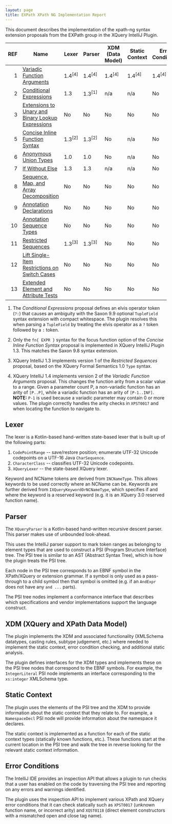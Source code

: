 ```yaml
---
layout: page
title: EXPath XPath NG Implementation Report
---
```


This document describes the implementation of the xpath-ng syntax extension
proposals from the EXPath group in the XQuery IntelliJ Plugin.

| REF | Name                                                                                           | Lexer               | Parser              | XDM (Data Model)    | Static Context      | Error Conditions    |
|----:|------------------------------------------------------------------------------------------------|---------------------|---------------------|---------------------|---------------------|---------------------|
|   1 | [Variadic Function Arguments](https://github.com/expath/xpath-ng/pull/1)                       | 1.4<sup>\[4\]</sup> | 1.4<sup>\[4\]</sup> | 1.4<sup>\[4\]</sup> | 1.4<sup>\[4\]</sup> | 1.4<sup>\[4\]</sup> |
|   2 | [Conditional Expressions](https://github.com/expath/xpath-ng/pull/2)                           | 1.3                 | 1.3<sup>\[1\]</sup> | n/a                 | n/a                 | No                  |
|   3 | [Extensions to Unary and Binary Lookup Expressions](https://github.com/expath/xpath-ng/pull/3) | No                  | No                  | No                  | No                  | No                  |
|   5 | [Concise Inline Function Syntax](https://github.com/expath/xpath-ng/pull/5)                    | 1.3<sup>\[2\]</sup> | 1.3<sup>\[2\]</sup> | No                  | n/a                 | No                  |
|   6 | [Anonymous Union Types](https://github.com/expath/xpath-ng/pull/6)                             | 1.0                 | 1.0                 | No                  | n/a                 | No                  |
|   7 | [If Without Else](https://github.com/expath/xpath-ng/pull/7)                                   | 1.3                 | 1.3                 | n/a                 | n/a                 | No                  |
|   8 | [Sequence, Map, and Array Decomposition](https://github.com/expath/xpath-ng/pull/8)            | No                  | No                  | No                  | No                  | No                  |
|   9 | [Annotation Declarations](https://github.com/expath/xpath-ng/pull/9)                           | No                  | No                  | No                  | No                  | No                  |
|  10 | [Annotation Sequence Types](https://github.com/expath/xpath-ng/pull/10)                        | No                  | No                  | No                  | No                  | No                  |
|  11 | [Restricted Sequences](https://github.com/expath/xpath-ng/pull/11)                             | 1.3<sup>\[3\]</sup> | 1.3<sup>\[3\]</sup> | No                  | No                  | No                  |
|  12 | [Lift Single-Item Restrictions on Switch Cases](https://github.com/expath/xpath-ng/pull/12)    | No                  | No                  | No                  | No                  | No                  |
|  13 | [Extended Element and Attribute Tests](https://github.com/expath/xpath-ng/pull/13)             | No                  | No                  | No                  | No                  | No                  |

1.  The *Conditional Expressions* proposal defines an elvis operator token
    (`?:`) that causes an ambiguity with the Saxon 9.9 optional `TupleField`
    syntax extension with compact whitespace. The plugin resolves this when
    parsing a `TupleField` by treating the elvis operator as a `?` token
    followed by a `:` token.

1.  Only the `fn{ EXPR }` syntax for the focus function option of the *Concise
    Inline Function Syntax* proposal is implemented in XQuery IntelliJ Plugin
    1.3. This matches the Saxon 9.8 syntax extension.

1.  XQuery IntelliJ 1.3 implements version 1 of the *Restricted Sequences*
    proposal, based on the XQuery Formal Semantics 1.0 `Type` syntax.

1.  XQuery IntelliJ 1.4 implements version 2 of the *Variadic Function Arguments*
    proposal. This changes the function arity from a scalar value to a range.
    Given a parameter count P, a non-variadic function has an arity of `[P..P]`,
    while a variadic function has an arity of `[P-1..INF]`. __NOTE:__ `P-1` is
    used because a variadic parameter may contain 0 or more values. The plugin
    correctly handles the arity checks in `XPST0017` and when locating the
    function to navigate to.

## Lexer

The lexer is a Kotlin-based hand-written state-based lexer that is built up of
the following parts:
1.  `CodePointRange` -- save/restore position; enumerate UTF-32 Unicode
    codepoints on a UTF-16 Java `CharSequence`.
1.  `CharacterClass` -- classifies UTF-32 Unicode codepoints.
1.  `XQueryLexer` -- the state-based XQuery lexer.

Keyword and NCName tokens are derived from `INCNameType`. This allows keywords
to be used correctly where an NCName can be. Keywords are further derived from
`IXQueryKeywordOrNCNameType`, which specifies if and where the keyword is a
reserved keyword (e.g. it is an XQuery 3.0 reserved function name).

## Parser

The `XQueryParser` is a Kotlin-based hand-written recursive descent parser.
This parser makes use of unbounded look-ahead.

This uses the IntelliJ parser support to mark token ranges as belonging to
element types that are used to construct a PSI (Program Structure Interface)
tree. The PSI tree is similar to an AST (Abstract Syntax Tree), which is how
the plugin treats the PSI tree.

Each node in the PSI tree corresponds to an EBNF symbol in the XPath/XQuery or
extension grammar. If a symbol is only used as a pass-through to a child symbol
then that symbol is omitted (e.g. if an `AndExpr` does not have any `and ...`
parts).

The PSI tree nodes implement a conformance interface that describes which
specifications and vendor implementations support the language construct.

## XDM (XQuery and XPath Data Model)

The plugin implements the XDM and associated functionality (XMLSchema datatypes,
casting rules, subtype judgement, etc.) where needed to implement the static
context, error condition checking, and additional static analysis.

The plugin defines interfaces for the XDM types and implements these on the
PSI tree nodes that correspond to the EBNF symbols. For example, the
`IntegerLiteral` PSI node implements an interface corresponding to the
`xs:integer` XMLSchema type.

## Static Context

The plugin uses the elements of the PSI tree and the XDM to provide information
about the static context that they relate to. For example, a `NamespaceDecl`
PSI node will provide information about the namespace it declares.

The static context is implemented as a function for each of the static
context types (statically known functions, etc.). These functions start at
the current location in the PSI tree and walk the tree in reverse looking for
the relevant static context information.

## Error Conditions

The IntelliJ IDE provides an inspection API that allows a plugin to run checks
that a user has enabled on the code by traversing the PSI tree and reporting
on any errors and warnings identified.

The plugin uses the inspection API to implement various XPath and XQuery error
conditions that it can check statically such as `XPST0017` (unknown function
name, or incorrect arity) and `XQST0118` (direct element constructors with a
mismatched open and close tag name).
